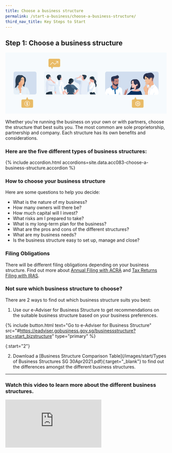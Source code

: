 ```yaml
---
title: Choose a business structure
permalink: /start-a-business/choose-a-business-structure/
third_nav_title: Key Steps to Start
---
```


## Step 1: Choose a business structure

![Start Biz Structure](/images/start/StartSJ_BusinessStructure.jpg)

Whether you're running the business on your own or with partners, choose the structure that best suits you. The most common are sole proprietorship, partnership and company. Each structure has its own benefits and considerations.

### Here are the five different types of business structures:

{% include accordion.html accordions=site.data.acc083-choose-a-business-structure.accordion %}

### How to choose your business structure

Here are some questions to help you decide:

- What is the nature of my business?
- How many owners will there be?
- How much capital will I invest?
- What risks am I prepared to take?
- What is my long-term plan for the business?
- What are the pros and cons of the different structures?
- What are my business needs?
- Is the business structure easy to set up, manage and close?

### Filing Obligations

There will be different filing obligations depending on your business structure. Find out more about [Annual Filing with ACRA](/run-and-grow/annual-returns/) and [Tax Returns Filing with IRAS](/run-and-grow/taxes-and-gst/).

### Not sure which business structure to choose?

There are 2 ways to find out which business structure suits you best:

1.  Use our e-Adviser for Business Structure to get recommendations on the suitable business structure based on your business preferences.

{% include button.html text="Go to e-Adviser for Business Structure" src="#https://eadviser.gobusiness.gov.sg/businessstructure?src=start_bizstructure" type="primary" %}

{:start="2"}

2.  Download a [Business Structure Comparison Table](/images/start/Types of Business Structures SG 30Apr2021.pdf){:target="_blank"} to find out the differences amongst the different business structures.

---

### Watch this video to learn more about the different business structures.

<div class="bp-youtube">
  <iframe src="https://www.youtube.com/embed/AUDy57BK-rU" frameborder="0" allow="autoplay; encrypted-media" allowfullscreen>  </iframe>
</div>

<script src="/jquery/notifications.js"></script>
